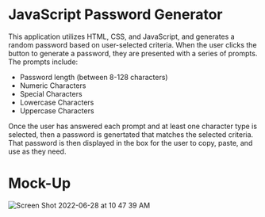 # JavaScript Password Generator
This application utilizes HTML, CSS, and JavaScript, and generates a random password based on user-selected criteria. When the user clicks the button to generate a password, they are presented with a series of prompts. The prompts include:

* Password length (between 8-128 characters)
* Numeric Characters
* Special Characters
* Lowercase Characters
* Uppercase Characters

Once the user has answered each prompt and at least one character type is selected, then a password is genertated that matches the selected criteria. That password is then displayed in the box for the user to copy, paste, and use as they need.



# Mock-Up
![Screen Shot 2022-06-28 at 10 47 39 AM](https://user-images.githubusercontent.com/97844854/176209881-ee4b624a-8114-4f1f-b0d4-a745a978ebae.png)
